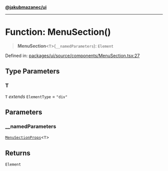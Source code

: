 [**@jakubmazanec/ui**](../README.md)

---

# Function: MenuSection()

> **MenuSection**\<`T`\>(`__namedParameters`): `Element`

Defined in:
[packages/ui/source/components/MenuSection.tsx:27](https://github.com/jakubmazanec/tools/blob/a9ba87d349a220bbed24d161794f90a6ba6009e5/packages/ui/source/components/MenuSection.tsx#L27)

## Type Parameters

### T

`T` _extends_ `ElementType` = `"div"`

## Parameters

### \_\_namedParameters

[`MenuSectionProps`](../type-aliases/MenuSectionProps.md)\<`T`\>

## Returns

`Element`
